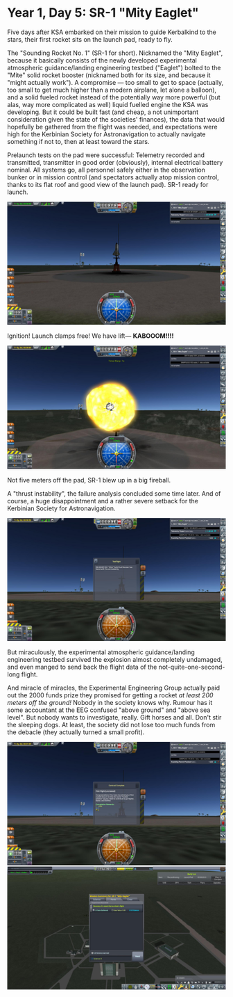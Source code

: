 # Year 1, Day 5: SR-1 "Mity Eaglet"

Five days after KSA embarked on their mission to guide Kerbalkind to the stars,
their first rocket sits on the launch pad, ready to fly. 

The "Sounding Rocket No. 1" (SR-1 for short). Nicknamed the "Mity Eaglet",
because it basically consists of the newly developed experimental
atmospheric guidance/landing engineering testbed ("Eaglet") bolted to the "Mite"
solid rocket booster (nicknamed both for its size, and because it "might actually
work"). A compromise — too small to get to space (actually, too small to get
much higher than a modern airplane, let alone a balloon), and a solid
fueled rocket instead of the potentially way more powerful (but alas, way more
complicated as well) liquid fuelled engine the KSA was developing. But it could
be built fast (and cheap, a not unimportant consideration given the state of the
societies' finances), the data that would hopefully be gathered from the
flight was needed, and expectations were high for the Kerbinian Society for
Astronavigation to actually navigate something if not to, then at least toward
the stars.

Prelaunch tests on the pad were successful: Telemetry recorded and transmitted,
transmitter in good order (obviously), internal electrical battery nominal. All
systems go, all personnel safely either in the observation bunker or in mission
control (and spectators actually atop mission control, thanks to its flat roof
and good view of the launch pad). SR-1 ready for launch.

![Image: SR-1 ready for launch](SR-1_"Mity_Eaglet"-001:005-06:25:03.jpg)

Ignition! Launch clamps free! We have lift— **KABOOOM!!!!**

![SR-1 ignition](SR-1_"Mity_Eaglet"-001:005-06:40:47.jpg)

Not five meters off the pad, SR-1 blew up in a big fireball.

A "thrust instability", the failure analysis concluded some time later. And of
course, a huge disappointment and a rather severe setback for the Kerbinian
Society for Astronavigation.

![SR-1 ignition](SR-1_"Mity_Eaglet"-001:005-06:41:28.jpg)

But miraculously, the experimental atmospheric guidance/landing engineering
testbed survived the explosion almost completely undamaged, and even manged to
send back the flight data of the not-quite-one-second-long flight.

And miracle of miracles, the Experimental Engineering Group actually paid out
the 2000 funds prize they promised for getting a rocket 
_at least 200 meters off the ground!_ Nobody in the society knows why.
Rumour has it some accountant at the EEG confused "above ground" and "above sea
level". But nobody wants to investigate, really. Gift horses and all. Don't stir
the sleeping dogs. At least, the society did not lose too much funds from the
debacle (they actually turned a small profit).

![SR-1 ignition](SR-1_"Mity_Eaglet"-001:005-06:42:17.jpg)
![SR-1 ignition](SR-1_"Mity_Eaglet"-001:005-06:48:17.jpg)